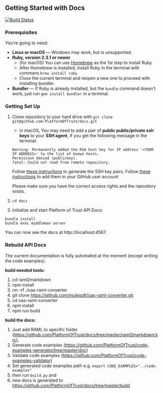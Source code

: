 

Getting Started with Docs
------------------------------

[![Build Status](https://travis-ci.org/PlatformOfTrust/docs.svg?branch=master)](https://travis-ci.org/PlatformOfTrust/docs)

### Prerequisites

You're going to need:

 - **Linux or macOS** — Windows may work, but is unsupported.
 - **Ruby, version 2.3.1 or newer**
    - (for macOS) You can use [Homebrew](https://brew.sh/) as the 1st step to install Ruby
    - After Homebrew is installed, install Ruby in the terminal with commans `brew install ruby`
    - Close the current terminal and reopen a new one to proceed with installing bundler.
 - **Bundler** — If Ruby is already installed, but the `bundle` command doesn't work, just run `gem install bundler` in a terminal.
 

### Getting Set Up

1. Clone repository to your hard drive with `git clone git@github.com:PlatformOfTrust/docs.git`
    - in macOS, You may need to add a pair of **public public/private ssh keys** to your **SSH agent**, if you get the following message in the terminal:
    ```
    Warning: Permanently added the RSA host key for IP address '<YOUR IP ADDRESS>' to the list of known hosts.
    Permission denied (publickey).
    fatal: Could not read from remote repository.
    ```
    Follow [these instructions](https://help.github.com/en/articles/generating-a-new-ssh-key-and-adding-it-to-the-ssh-agent#adding-your-ssh-key-to-the-ssh-agent) to generate the SSH key pairs. Follow [these instructions](https://help.github.com/en/articles/adding-a-new-ssh-key-to-your-github-account) to add them in your GitHub user account

    Please make sure you have the correct access rights
    and the repository exists.

2. `cd docs`
3. Initialize and start Platform of Trust API Docs: 

```shell
bundle install
bundle exec middleman server

```

You can now see the docs at http://localhost:4567. 

### Rebuild API Docs

The current documentation is fully automated at the moment (except writing the code examples). 

**build needed tools:**
1. cd raml2markdown
2. npm install
3. rm -rf ./oas-raml-converter
4. git clone https://github.com/mulesoft/oas-raml-converter.git
5. cd oas-raml-converter
6. npm install
7. npm run build

**build the docs:**
1. Just add RAML to specific folder (https://github.com/PlatformOfTrust/docs/tree/master/raml2markdown/src),
2. Generate code examples (https://github.com/PlatformOfTrust/code-examples-generator/tree/master/doc)
3. Validate code examples (https://github.com/PlatformOfTrust/code-examples-validator)
4. Set generated code examples path e.g. `export CODE_EXAMPLES="../code-examples"`
5. then run `build.py` and
6. new docs is generated to https://github.com/PlatformOfTrust/docs/tree/master/build
